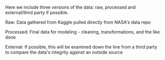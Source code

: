 Here we include three versions of the data: raw, processed and external/third party if possible.

Raw: Data gathered from Kaggle pulled directly from NASA's data repo

Processed: Final data for modeling - cleaning, transformations, and the like done

External: If possible, this will be examined down the line from a third party to compare the data's integrity against an outside source
